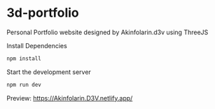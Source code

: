 # 3d-portfolio

Personal Portfolio website designed by Akinfolarin.d3v using ThreeJS

Install Dependencies

```sh
npm install
```

Start the development server

```sh
npm run dev
```

Preview: https://Akinfolarin.D3V.netlify.app/

